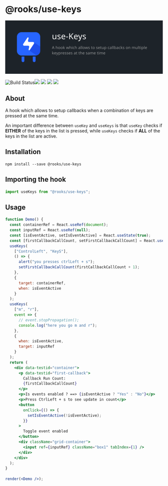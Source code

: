 # @rooks/use-keys 
![TitleCard](./title-card.svg)

![Build Status](https://github.com/imbhargav5/rooks/workflows/Node%20CI/badge.svg)![](https://img.shields.io/npm/v/@rooks/use-keys/latest.svg) ![](https://img.shields.io/npm/l/@rooks/use-keys.svg) ![](https://img.shields.io/bundlephobia/min/@rooks/use-keys.svg) ![](https://img.shields.io/david/imbhargav5/rooks.svg?path=packages%2Fkeys)




## About 
A hook which allows to setup callbacks when a combination of keys are pressed at the same time.

An important difference between `useKey` and `useKeys` is that `useKey` checks if **EITHER** of the keys in the list is pressed, while `useKeys` checks if **ALL** of the keys in the list are active. 

## Installation

```
npm install --save @rooks/use-keys
```

## Importing the hook

```javascript
import useKeys from "@rooks/use-keys";
```

## Usage

```jsx
function Demo() {
  const containerRef = React.useRef(document);
  const inputRef = React.useRef(null);
  const [isEventActive, setIsEventActive] = React.useState(true);
  const [firstCallbackCallCount, setFirstCallbackCallCount] = React.useState(0);
  useKeys(
    ["ControlLeft", "KeyS"],
    () => {
      alert("you presses ctrlLeft + s");
      setFirstCallbackCallCount(firstCallbackCallCount + 1);
    },
    {
      target: containerRef,
      when: isEventActive
    }
  );
  useKeys(
    ["m", "r"],
    event => {
      // event.stopPropagation();
      console.log("here you go m and r");
    },
    {
      when: isEventActive,
      target: inputRef
    }
  );
  return (
    <div data-testid="container">
      <p data-testid="first-callback">
        Callback Run Count:
        {firstCallbackCallCount}
      </p>
      <p>Is events enabled ? ==> {isEventActive ? "Yes" : "No"}</p>
      <p>Press CtrlLeft + s to see update in count</p>
      <button
        onClick={() => {
          setIsEventActive(!isEventActive);
        }}
      >
        Toggle event enabled
      </button>
      <div className="grid-container">
        <input ref={inputRef} className="box1" tabIndex={1} />
      </div>
    </div>
  );
}

render(<Demo />);
```
